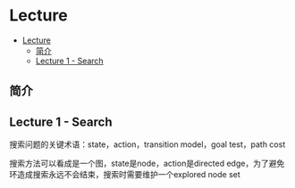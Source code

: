 # Lecture

<!-- TOC -->

- [Lecture](#lecture)
  - [简介](#简介)
  - [Lecture 1 - Search](#lecture-1---search)

<!-- /TOC -->

## 简介

## Lecture 1 - Search

搜索问题的关键术语：state，action，transition model，goal test，path cost

搜索方法可以看成是一个图，state是node，action是directed edge，为了避免环造成搜索永远不会结束，搜索时需要维护一个explored node set
